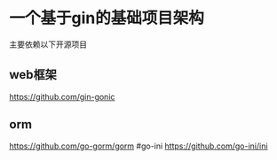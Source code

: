 #  一个基于gin的基础项目架构

主要依赖以下开源项目
## web框架
https://github.com/gin-gonic
## orm
https://github.com/go-gorm/gorm
#go-ini
https://github.com/go-ini/ini
